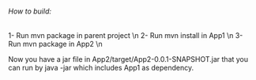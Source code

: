 <h6>How to build:</h6>
<p>
1- Run mvn package in parent project \n
2- Run mvn install in App1 \n
3- Run mvn package in App2 \n

Now you have a jar file in App2/target/App2-0.0.1-SNAPSHOT.jar that you can run by java -jar which includes App1 as dependency.
</p>
